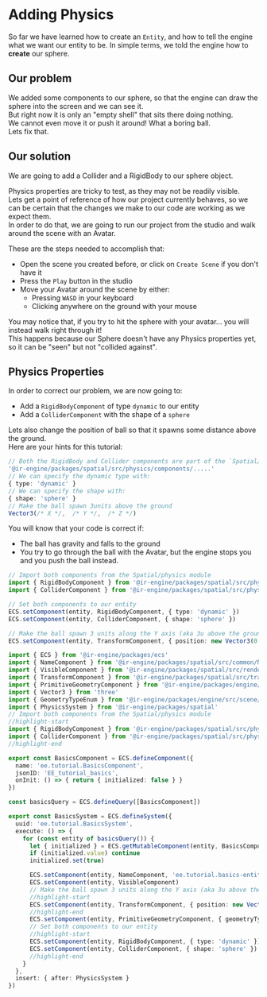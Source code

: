 <!-- import { TechnicalNote } from '@site/src/components/TechnicalNote'; -->
<!-- import { UnstyledDetails } from '@site/src/components/UnstyledDetails'; -->

# Adding Physics

So far we have learned how to create an `Entity`, and how to tell the engine what we want our entity to be. In simple terms, we told the engine how to **create** our sphere.  

## Our problem

We added some components to our sphere, so that the engine can draw the sphere into the screen and we can see it.  
But right now it is only an "empty shell" that sits there doing nothing.  
We cannot even move it or push it around! What a boring ball.  
Lets fix that.

## Our solution

We are going to add a Collider and a RigidBody to our sphere object.  

Physics properties are tricky to test, as they may not be readily visible.  
Lets get a point of reference of how our project currently behaves, so we can be certain that the changes we make to our code are working as we expect them.  
In order to do that, we are going to run our project from the studio and walk around the scene with an Avatar.  

These are the steps needed to accomplish that:

- Open the scene you created before, or click on `Create Scene` if you don't have it
- Press the `Play` button in the studio
- Move your Avatar around the scene by either:
  - Pressing `WASD` in your keyboard
  - Clicking anywhere on the ground with your mouse

You may notice that, if you try to hit the sphere with your avatar... you will instead walk right through it!  
This happens because our Sphere doesn't have any Physics properties yet, so it can be "seen" but not "collided against".

## Physics Properties

In order to correct our problem, we are now going to:

- Add a `RigidBodyComponent` of type `dynamic` to our entity
- Add a `ColliderComponent` with the shape of a `sphere`

Lets also change the position of ball so that it spawns some distance above the ground.  
Here are your hints for this tutorial:

```ts
// Both the RigidBody and Collider components are part of the `Spatial/physics` engine module
'@ir-engine/packages/spatial/src/physics/components/.....'
// We can specify the dynamic type with:
{ type: 'dynamic' }
// We can specify the shape with:
{ shape: 'sphere' }
// Make the ball spawn 3units above the ground
Vector3(/* X */,  /* Y */,  /* Z */)
```

You will know that your code is correct if:

- The ball has gravity and falls to the ground
- You try to go through the ball with the Avatar, but the engine stops you and you push the ball instead.

<TechnicalNote title="Solution">

```ts
// Import both components from the Spatial/physics module
import { RigidBodyComponent } from '@ir-engine/packages/spatial/src/physics/components/RigidBodyComponent'
import { ColliderComponent } from '@ir-engine/packages/spatial/src/physics/components/ColliderComponent'
```
```ts
// Set both components to our entity
ECS.setComponent(entity, RigidBodyComponent, { type: 'dynamic' })
ECS.setComponent(entity, ColliderComponent, { shape: 'sphere' })
```
```ts
// Make the ball spawn 3 units along the Y axis (aka 3u above the ground)
ECS.setComponent(entity, TransformComponent, { position: new Vector3(0, 3, 0) })
```

<UnstyledDetails title="Full Solution">

```ts title="ir-tutorial-basic/Step2.ts" showLineNumbers
import { ECS } from '@ir-engine/packages/ecs'
import { NameComponent } from '@ir-engine/packages/spatial/src/common/NameComponent'
import { VisibleComponent } from '@ir-engine/packages/spatial/src/renderer/components/VisibleComponent'
import { TransformComponent } from '@ir-engine/packages/spatial/src/transform/components/TransformComponent'
import { PrimitiveGeometryComponent } from '@ir-engine/packages/engine/src/scene/components/PrimitiveGeometryComponent'
import { Vector3 } from 'three'
import { GeometryTypeEnum } from '@ir-engine/packages/engine/src/scene/constants/GeometryTypeEnum'
import { PhysicsSystem } from '@ir-engine/packages/spatial'
// Import both components from the Spatial/physics module
//highlight-start
import { RigidBodyComponent } from '@ir-engine/packages/spatial/src/physics/components/RigidBodyComponent'
import { ColliderComponent } from '@ir-engine/packages/spatial/src/physics/components/ColliderComponent'
//highlight-end

export const BasicsComponent = ECS.defineComponent({
  name: 'ee.tutorial.BasicsComponent',
  jsonID: 'EE_tutorial_basics',
  onInit: () => { return { initialized: false } }
})

const basicsQuery = ECS.defineQuery([BasicsComponent])

export const BasicsSystem = ECS.defineSystem({
  uuid: 'ee.tutorial.BasicsSystem',
  execute: () => {
    for (const entity of basicsQuery()) {
      let { initialized } = ECS.getMutableComponent(entity, BasicsComponent)
      if (initialized.value) continue
      initialized.set(true)

      ECS.setComponent(entity, NameComponent, 'ee.tutorial.basics-entity')
      ECS.setComponent(entity, VisibleComponent)
      // Make the ball spawn 3 units along the Y axis (aka 3u above the ground)
      //highlight-start
      ECS.setComponent(entity, TransformComponent, { position: new Vector3(0, 3, 0) })
      //highlight-end
      ECS.setComponent(entity, PrimitiveGeometryComponent, { geometryType: GeometryTypeEnum.SphereGeometry })
      // Set both components to our entity
      //highlight-start
      ECS.setComponent(entity, RigidBodyComponent, { type: 'dynamic' })
      ECS.setComponent(entity, ColliderComponent, { shape: 'sphere' })
      //highlight-end
    }
  },
  insert: { after: PhysicsSystem }
})
```

</UnstyledDetails>
<!-- Full Solution End -->
</TechnicalNote>
<!-- Solution End -->

